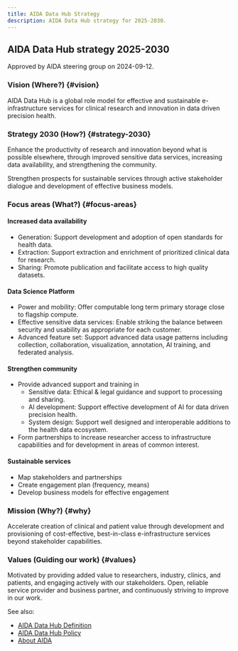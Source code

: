 ```yaml
---
title: AIDA Data Hub Strategy
description: AIDA Data Hub strategy for 2025-2030.
---
```

## AIDA Data Hub strategy 2025-2030

Approved by AIDA steering group on 2024-09-12.

### Vision (Where?) {#vision}

AIDA Data Hub is a global role model for effective and sustainable e-infrastructure services for clinical research and innovation in data driven precision health.

### Strategy 2030 (How?) {#strategy-2030}

Enhance the productivity of research and innovation beyond what is possible elsewhere, through improved sensitive data services, increasing data availability, and strengthening the community.

Strengthen prospects for sustainable services through active stakeholder dialogue and development of effective business models.

### Focus areas (What?) {#focus-areas}

#### Increased data availability
* Generation: Support development and adoption of open standards for health data.
* Extraction: Support extraction and enrichment of prioritized clinical data for research.
* Sharing: Promote publication and facilitate access to high quality datasets.

#### Data Science Platform
* Power and mobility: Offer computable long term primary storage close to flagship compute.
* Effective sensitive data services: Enable striking the balance between security and usability as appropriate for each customer.
* Advanced feature set: Support advanced data usage patterns including collection, collaboration, visualization, annotation, AI training, and federated analysis.

#### Strengthen community
* Provide advanced support and training in
  * Sensitive data: Ethical & legal guidance and support to processing and sharing.
  * AI development: Support effective development of AI for data driven precision health.
  * System design: Support well designed and interoperable additions to the health data ecosystem.
* Form partnerships to increase researcher access to infrastructure capabilities and for development in areas of common interest.

#### Sustainable services
* Map stakeholders and partnerships
* Create engagement plan (frequency, means)
* Develop business models for effective engagement

### Mission (Why?) {#why}
Accelerate creation of clinical and patient value through development and provisioning of cost-effective, best-in-class e-infrastructure services beyond stakeholder capabilities.

### Values (Guiding our work) {#values}
Motivated by providing added value to researchers, industry, clinics, and patients, and engaging actively with our stakeholders. Open, reliable service provider and business partner, and continuously striving to improve in our work.

See also:
* [AIDA Data Hub Definition](../definition)
* [AIDA Data Hub Policy](..)
* [About AIDA](/about/aida)
